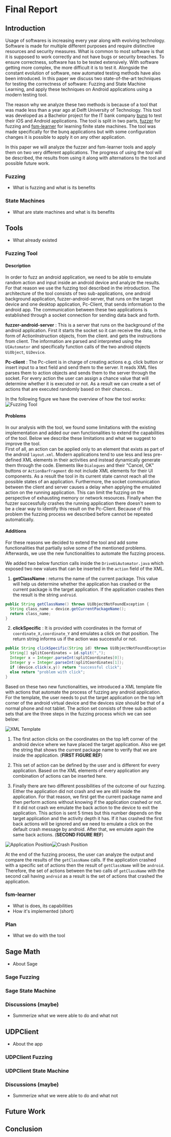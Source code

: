 # Final Report

## Introduction

Usage of softwares is increasing every year along with evolving technology.
Software is made for multiple different purposes and require distinctive resources and security measures.
What is common to most software is that it is supposed to work correctly and not have bugs or security breaches.
To ensure correctness, software has to be tested extensively.
With software getting more complex, the more difficult it is to test it.
Alongside the constant evolution of software, new automated testing methods have also been introduced.
In this paper we discuss two state-of-the-art techniques for testing the correctness of software: Fuzzing and State Machine Learning, and apply these techniques on Android applications using a modern testing tool.

The reason why we analyze these two methods is because of a tool that was made less than a year ago at Delft University of Technology.
This tool was developed as a Bachelor project for the IT bank company [bunq](https://www.bunq.com) to test their iOS and Android applications.
The tool is split in two parts, [fuzzer](https://github.com/bunqcom/fuzzer) for fuzzing and [fsm-learner](https://github.com/bunqcom/fsm-learner) for learning finite state machines.
The tool was made specifically for the bunq applications but with some configuration changes it is possible to apply it on any other application.

In this paper we will analyze the fuzzer and fsm-learner tools and apply them on two very different applications.
The progress of using the tool will be described, the results from using it along with alternations to the tool and possible future work.

### Fuzzing

* What is fuzzing and what is its benefits

### State Machines

* What are state machines and what is its benefits

## Tools

* What already existed

### Fuzzing Tool
#### Description
In order to fuzz an android application, we need to be able to emulate random action and input inside an android device and analyze the results. For that reason we use the fuzzing tool described in the introduction. The architecture of the tool consists of two  sub-applications, one android background application, fuzzer-android-server, that runs on the target device and one desktop application, Pc-Client, that sends information to the android app. The communication between these two applications is established through a socket connection for sending data back and forth.

**fuzzer-android-server** : This is a server that runs on the background of the android application. First it starts the socket so it can receive the data, in the form of ActionInstruction objects, from the client. and gets the instructions from client. The information are parsed and interpreted using the `UIAutomator` and specifically function calls of the two android objects `UiObject`, `UiDevice`.

**Pc-client** : The Pc-client is in charge of creating actions e.g. click button or insert input to a text field and send them to the server. It reads XML files parses them to action objects and sends them to the server through the socket. For every action the user can assign a chance value that will determine whether it is executed or not. As a result we can create a set of actions that are executed randomly based on their chances..

In the following figure we have the overview of how the tool works:
![Fuzzing Tool](img/Fuzzing-tool.png)

#### Problems
In our analysis with the tool, we found some limitations with the existing implementation and added our own functionalities to extend the capabilities of the tool. Below we describe these limitations and what we suggest to improve the tool.  
First of all, an action can be applied only to an element that exists as part of the android `layout.xml`. Modern applications tend to use less and less pre-defined XML elements in their activities and instead dynamically generate them through the code. Elements like `Dialogues` and their "Cancel, OK" buttons or `ActionBarFragment` do not include XML elements for their UI components. As a result the tool in its current state cannot reach all the possible states of an application. Furthermore, the socket communication between the client and server causes a delay when applying the emulated action on the running application. This can limit the fuzzing on the perspective of exhausting memory or network resources. Finally when the fuzzer successfully crashes the running application there doesn't seem to be a clear way to identify this result on the Pc-Client. Because of this problem the fuzzing process we described before cannot be repeated automatically.

#### Additions
For these reasons we decided to extend the tool and add some functionalities that partially solve some of the mentioned problems. Afterwards, we use the new functionalities to automate the fuzzing process.

We added two below function calls inside the `DriveUiAutomator.java` which exposed two new values that can be inserted in the `action` field of the XML.

1. **getClassName** : returns the name of the current package. This value will help us determine whether the application has crashed or the current package is the target application. If the application crashes then the result is the string `android`.

````java
public String getClassName() throws UiObjectNotFoundException {
  String class_name = device.getCurrentPackageName();
  return class_name;
}
````

2. **clickSpecific** : It is provided with coordinates in the format of `coordinate_X,coordinate_Y` and emulates a click on that position. The return string informs us if the action was successful or not.

````java
public String clickSpecific(String id) throws UiObjectNotFoundException{
  String[] splitCoordinates = id.split(",");
  Integer x = Integer.parseInt(splitCoordinates[0]);
  Integer y = Integer.parseInt(splitCoordinates[1]);
  if (device.click(x,y)) return "successful click";
  else return "problem with click";
}
````

Based on these two new functionalities, we introduced a XML template file with actions that automate the process of fuzzing any android application. For the template, the user needs to put the target application on the top left corner of the android virtual device and the devices size should be that of a normal  phone and not tablet. The action set consists of three sub action sets that are the three steps in the fuzzing process which we can see below:

![XML Template](img/xml_file.png)

1. The first action clicks on the coordinates on the top left corner of the android device where we have placed the target application. Also we get the string that shows the current package name to verify that we are inside the application. (**FIRST FIGURE REF**)

2. This set of action can be defined by the user and is different for every application. Based on the XML elements of every application any combination of actions can be inserted here.

3. Finally there are two different possibilities of the outcome of our fuzzing. Either the application did not crash and we are still inside the application. For that reason, we first get the current package name and then perform actions without knowing if the application crashed or not. If it did not crash we  emulate the back action to the device to exit the application. This action is sent  5 times but this number depends on the target application and the activity depth it has. If it has crashed the first back actions will be ignored and we need to emulate a click on the default crash message by android. After that, we emulate again the same back actions. (**SECOND FIGURE REF**)

![Application Position](img/app_position.png)![Crash Position](img/error_position.png)


At the end of the fuzzing process, the user can analyze the output and compare the results of the `getClassName` calls. If the application crashed with a specific set of actions then the result of `getClassName` will be `android`. Therefore, the set of actions  between the two calls of `getClassName` with the second call having `android` as a result is the set of actions that crashed the application.

### fsm-learner

* What is does, its capabilities
* How it's implemented (short)

### Plan

* What we do with the tool

## Sage Math

* About Sage

### Sage Fuzzing

### Sage State Machine

### Discussions (maybe)
* Summerize what we were able to do and what not

## UDPClient

* About the app

### UDPClient Fuzzing

### UDPClient State Machine

### Discussions (maybe)
* Summerize what we were able to do and what not

## Future Work

## Conclusion
